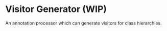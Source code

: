 Visitor Generator (WIP)
=================

An annotation processor which can generate visitors for class
hierarchies.
